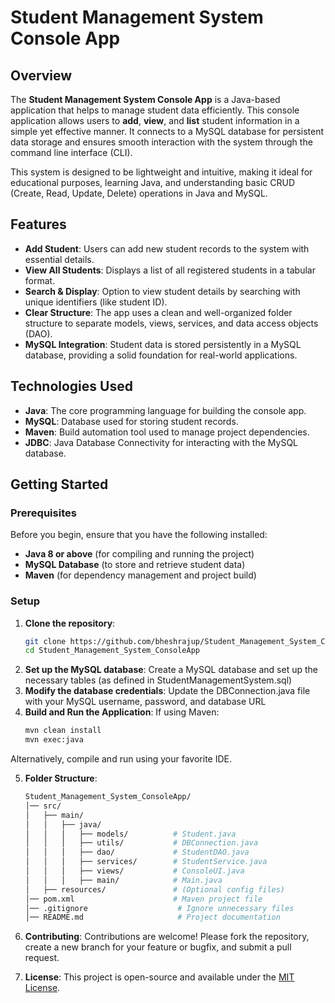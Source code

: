 # Student Management System Console App

## Overview
The **Student Management System Console App** is a Java-based application that helps to manage student data efficiently. This console application allows users to **add**, **view**, and **list** student information in a simple yet effective manner. It connects to a MySQL database for persistent data storage and ensures smooth interaction with the system through the command line interface (CLI).

This system is designed to be lightweight and intuitive, making it ideal for educational purposes, learning Java, and understanding basic CRUD (Create, Read, Update, Delete) operations in Java and MySQL.

## Features
- **Add Student**: Users can add new student records to the system with essential details.
- **View All Students**: Displays a list of all registered students in a tabular format.
- **Search & Display**: Option to view student details by searching with unique identifiers (like student ID).
- **Clear Structure**: The app uses a clean and well-organized folder structure to separate models, views, services, and data access objects (DAO).
- **MySQL Integration**: Student data is stored persistently in a MySQL database, providing a solid foundation for real-world applications.

## Technologies Used
- **Java**: The core programming language for building the console app.
- **MySQL**: Database used for storing student records.
- **Maven**: Build automation tool used to manage project dependencies.
- **JDBC**: Java Database Connectivity for interacting with the MySQL database.

## Getting Started

### Prerequisites
Before you begin, ensure that you have the following installed:
- **Java 8 or above** (for compiling and running the project)
- **MySQL Database** (to store and retrieve student data)
- **Maven** (for dependency management and project build)

### Setup

1. **Clone the repository**:
   ```bash
   git clone https://github.com/bheshrajup/Student_Management_System_Console_App.git
   cd Student_Management_System_ConsoleApp
2. **Set up the MySQL database**:
Create a MySQL database and set up the necessary tables (as defined in StudentManagementSystem.sql)
3. **Modify the database credentials**:
   Update the DBConnection.java file with your MySQL username, password, and database URL
4. **Build and Run the Application**:
    If using Maven:
    ```bash
   mvn clean install
    mvn exec:java
Alternatively, compile and run using your favorite IDE.

5. **Folder Structure**:
    ```bash
   Student_Management_System_ConsoleApp/
    │── src/
    │   ├── main/
    │   │   ├── java/
    │   │   │   ├── models/          # Student.java
    │   │   │   ├── utils/           # DBConnection.java
    │   │   │   ├── dao/             # StudentDAO.java
    │   │   │   ├── services/        # StudentService.java
    │   │   │   ├── views/           # ConsoleUI.java
    │   │   │   ├── main/            # Main.java
    │   ├── resources/               # (Optional config files)
    │── pom.xml                      # Maven project file
    │── .gitignore                    # Ignore unnecessary files
    │── README.md                     # Project documentation

6. **Contributing**:
   Contributions are welcome! Please fork the repository, create a new branch for your feature or bugfix, and submit a pull request.


7. **License**:
   This project is open-source and available under the [MIT License](https://opensource.org/license/mit).

